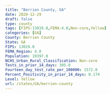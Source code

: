 ```yaml
---
title: "Berrien County, GA"
date: 2020-12-29
draft: false
type: county
tags: [FIPS:13019.0,FEMA:4.0,Non-core,Yellow]
categories: [GA]
County: Berrien County
State: GA
FIPS: 13019.0
FEMA_Region: 4.0
Population: 19397.0
NCHS_Urban_Rural_Classification: Non-core
Tests_in_prior_14_days: 305.0
Fourteen_day_test_rate_per_100000: 1572.0
Percent_Positivity_in_prior_14_days: 0.174
Level: Yellow
url: /states/GA/berrien-county
---
```



